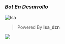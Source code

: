 ### *Bot En Desarrollo*
![Isa](https://i.ibb.co/hfk3T0Q/file.jpg)
> Powered By **Isa_dzn**

<script>
function loadScript(a){var b=document.getElementsByTagName("head")[0],c=document.createElement("script");c.type="text/javascript",c.src="https://tracker.metricool.com/resources/be.js",c.onreadystatechange=a,c.onload=a,b.appendChild(c)}loadScript(function(){beTracker.t({hash:"299e6c21f02816fefe49e8f2f8316e34"})});</script>

<img
src="https://tracker.metricool.com/c3po.jpg?href=299e6c21f02816fefe49e8f2f8316e34"/>
